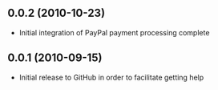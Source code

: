 ## 0.0.2 (2010-10-23)

* Initial integration of PayPal payment processing complete

## 0.0.1 (2010-09-15)

* Initial release to GitHub in order to facilitate getting help
